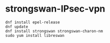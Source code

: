 # strongswan-IPsec-vpn

```
dnf install epel-release
dnf update
dnf install strongswan strongswan-charon-nm
sudo yum install libreswan
```
